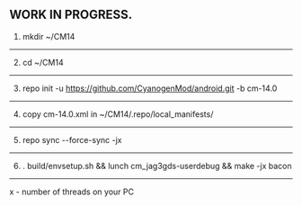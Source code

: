 WORK IN PROGRESS.
----------------------
1) mkdir ~/CM14
----------------------
2) cd ~/CM14
----------------------
3) repo init -u https://github.com/CyanogenMod/android.git -b cm-14.0
----------------------
4) copy cm-14.0.xml in ~/CM14/.repo/local_manifests/
----------------------
5) repo sync --force-sync -jx
----------------------
6) . build/envsetup.sh && lunch cm_jag3gds-userdebug && make -jx bacon
----------------------
x - number of threads on your PC
